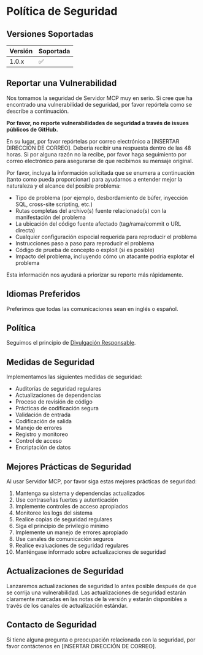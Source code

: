 # Política de Seguridad

## Versiones Soportadas

| Versión | Soportada          |
| ------- | ------------------ |
| 1.0.x   | :white_check_mark: |

## Reportar una Vulnerabilidad

Nos tomamos la seguridad de Servidor MCP muy en serio. Si cree que ha encontrado una vulnerabilidad de seguridad, por favor repórtela como se describe a continuación.

**Por favor, no reporte vulnerabilidades de seguridad a través de issues públicos de GitHub.**

En su lugar, por favor repórtelas por correo electrónico a [INSERTAR DIRECCIÓN DE CORREO]. Debería recibir una respuesta dentro de las 48 horas. Si por alguna razón no la recibe, por favor haga seguimiento por correo electrónico para asegurarse de que recibimos su mensaje original.

Por favor, incluya la información solicitada que se enumera a continuación (tanto como pueda proporcionar) para ayudarnos a entender mejor la naturaleza y el alcance del posible problema:

* Tipo de problema (por ejemplo, desbordamiento de búfer, inyección SQL, cross-site scripting, etc.)
* Rutas completas del archivo(s) fuente relacionado(s) con la manifestación del problema
* La ubicación del código fuente afectado (tag/rama/commit o URL directa)
* Cualquier configuración especial requerida para reproducir el problema
* Instrucciones paso a paso para reproducir el problema
* Código de prueba de concepto o exploit (si es posible)
* Impacto del problema, incluyendo cómo un atacante podría explotar el problema

Esta información nos ayudará a priorizar su reporte más rápidamente.

## Idiomas Preferidos

Preferimos que todas las comunicaciones sean en inglés o español.

## Política

Seguimos el principio de [Divulgación Responsable](https://es.wikipedia.org/wiki/Divulgaci%C3%B3n_responsable).

## Medidas de Seguridad

Implementamos las siguientes medidas de seguridad:

* Auditorías de seguridad regulares
* Actualizaciones de dependencias
* Proceso de revisión de código
* Prácticas de codificación segura
* Validación de entrada
* Codificación de salida
* Manejo de errores
* Registro y monitoreo
* Control de acceso
* Encriptación de datos

## Mejores Prácticas de Seguridad

Al usar Servidor MCP, por favor siga estas mejores prácticas de seguridad:

1. Mantenga su sistema y dependencias actualizados
2. Use contraseñas fuertes y autenticación
3. Implemente controles de acceso apropiados
4. Monitoree los logs del sistema
5. Realice copias de seguridad regulares
6. Siga el principio de privilegio mínimo
7. Implemente un manejo de errores apropiado
8. Use canales de comunicación seguros
9. Realice evaluaciones de seguridad regulares
10. Manténgase informado sobre actualizaciones de seguridad

## Actualizaciones de Seguridad

Lanzaremos actualizaciones de seguridad lo antes posible después de que se corrija una vulnerabilidad. Las actualizaciones de seguridad estarán claramente marcadas en las notas de la versión y estarán disponibles a través de los canales de actualización estándar.

## Contacto de Seguridad

Si tiene alguna pregunta o preocupación relacionada con la seguridad, por favor contáctenos en [INSERTAR DIRECCIÓN DE CORREO]. 